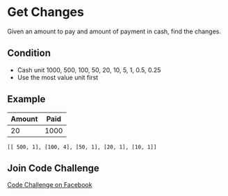 # Get Changes

Given an amount to pay and amount of payment in cash, find the changes.

## Condition

* Cash unit 1000, 500, 100, 50, 20, 10, 5, 1, 0.5, 0.25
* Use the most value unit first

## Example

| Amount | Paid |
| - | - |
| 20 | 1000 |

```
[[ 500, 1], [100, 4], [50, 1], [20, 1], [10, 1]]
```

## Join Code Challenge

[Code Challenge on Facebook](https://www.facebook.com/groups/202249393918924/)